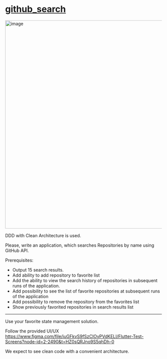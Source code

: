 # [github_search](https://www.figma.com/file/iuGFkvS9fSzClOvPVdKELI/Flutter-Test-Screens?node-id=2-2490&t=HZ0sQRJno9S5qhDh-0)

<img width="667" alt="image" src="https://github.com/iliyaZelenko/flutter_github_search/assets/13103045/b8dd0873-4889-4157-9901-d9d436ee5197">


DDD with Clean Architecture is used.

Please, write an application, which searches Repositories by name using GitHub API.

Prerequisites:

- Output 15 search results.
- Add ability to add repository to favorite list
- Add the ability to view the search history of repositories in subsequent runs of the application.
- Add possibility to see the list of favorite repositories at subsequent runs of the application
- Add possibility to remove the repository from the favorites list
- Show previously favorited repositories in search results list

____________________________________________________________


Use your favorite state management solution.



Follow the provided UI/UX  https://www.figma.com/file/iuGFkvS9fSzClOvPVdKELI/Flutter-Test-Screens?node-id=2-2490&t=HZ0sQRJno9S5qhDh-0


We expect to see clean code with a convenient architecture.

